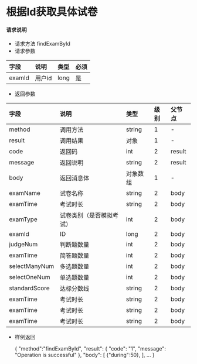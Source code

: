 # 根据Id获取具体试卷

#### **请求说明**

* 请求方法 findExamById
* 请求参数

| 字段 | 说明 | 类型 | 必须 |
| :--- | :--- | :--- | :--- |
| examId| 用户id | long | 是 |

* 返回参数

| 字段 | 说明 | 类型 | 级别 | 父节点 |
| :--- | :--- | :--- | :--- | :--- |
| method| 调用方法 | string | 1 | - |
| result | 调用结果 | 对象 | 1 | - |
| code | 返回码| int | 2 | result |
| message| 返回说明 | string | 2 | result |
| body | 返回消息体 | 对象数组 | 1 | - |
| examName| 试卷名称| string | 2 | body|
| examTime| 考试时长 | string | 2 | body|
| examType| 试卷类别（是否模拟考试） | int| 2 | body|
| examId| ID | long| 2 | body|
| judgeNum| 判断题数量 | int| 2 | body|
| examTime| 简答题数量 | int | 2 | body|
| selectManyNum| 多选题数量 | int| 2 | body|
| selectOneNum| 单选题数量 | int | 2 | body|
| standardScore| 达标分数线 | string | 2 | body|
| examTime| 考试时长 | string | 2 | body|
| examTime| 考试时长 | string | 2 | body|
| examTime| 考试时长 | string | 2 | body|

* 样例返回
 
             
    {
    "method":"findExamById",
    "result":
        {
        "code": "1",
        "message": "Operation is successful"
        },
    "body":
        [
            {"during":50},
        ],
        ...
    }
